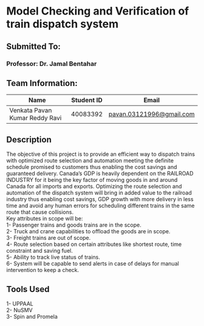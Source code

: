 # Model Checking and Verification of train dispatch system

## Submitted To:
### Professor: Dr. Jamal Bentahar

## Team Information:

| Name  | Student ID | Email |
| ------------- | ------------- | ---------|
| Venkata Pavan Kumar Reddy Ravi  | 40083392  | pavan.03121996@gmail.com|
 

## Description
The objective of this project is to provide an efficient way to
dispatch trains with optimized route selection and automation
meeting the definite schedule promised to customers thus
enabling the cost savings and guaranteed delivery.
Canada’s GDP is heavily dependent on the RAILROAD
INDUSTRY for it being the key factor of moving goods in and
around Canada for all imports and exports. Optimizing the route
selection and automation of the dispatch system will bring in
added value to the railroad industry thus enabling cost savings,
GDP growth with more delivery in less time and avoid any human
errors for scheduling different trains in the same route that cause
collisions.<br />
Key attributes in scope will be:<br />
1- Passenger trains and goods trains are in the scope.<br />
2- Truck and crane capabilities to offload the goods are in
scope.<br />
3- Freight trains are out of scope.<br />
4- Route selection based on certain attributes like shortest
route, time constraint and saving fuel.<br />
5- Ability to track live status of trains.<br />
6- System will be capable to send alerts in case of delays for
manual intervention to keep a check.<br />

## Tools Used
1- UPPAAL<br />
2- NuSMV<br />
3- Spin and Promela<br />
